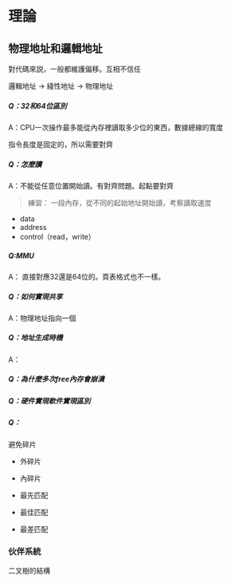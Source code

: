 
# 理論

## 物理地址和邏輯地址

對代碼來説，一般都維護偏移。互相不信任

邏輯地址 -> 綫性地址 -> 物理地址

##### Q：32和64位區別
A：CPU一次操作最多能從內存裡讀取多少位的東西，數據總線的寬度

指令長度是固定的，所以需要對齊
##### Q：怎麼讀
A：不能從任意位置開始讀。有對齊問題。起點要對齊

>練習：
>一段內存，從不同的起始地址開始讀，考察讀取速度


- data
- address
- control（read，write）

##### Q:MMU
A：
直接對應32還是64位的。頁表格式也不一樣。

##### Q：如何實現共享
A：物理地址指向一個

##### Q：地址生成時機
A：

##### Q：為什麼多次free內存會崩潰
##### Q：硬件實現軟件實現區別

##### Q：

避免碎片
- 外碎片
- 內碎片

- 最先匹配
- 最佳匹配
- 最差匹配

### 伙伴系統

二叉樹的結構

